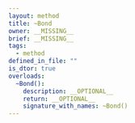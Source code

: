 ```yaml
---
layout: method
title: ~Bond
owner: __MISSING__
brief: __MISSING__
tags:
  - method
defined_in_file: ""
is_dtor: true
overloads:
  ~Bond():
    description: __OPTIONAL__
    return: __OPTIONAL__
    signature_with_names: ~Bond()
---
```

